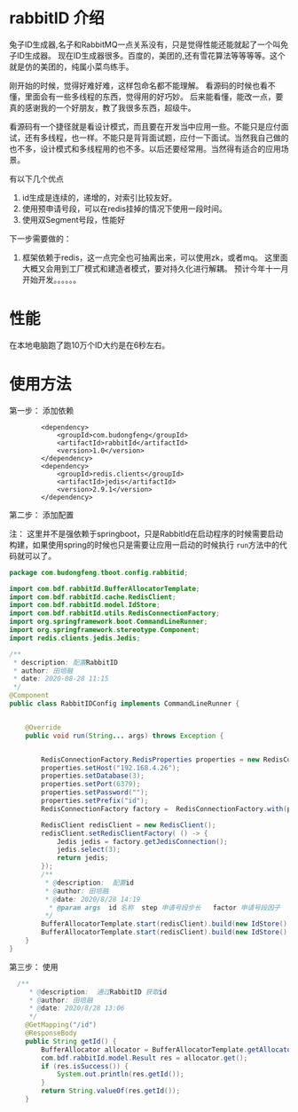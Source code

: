 # rabbitID 介绍

兔子ID生成器,名子和RabbitMQ一点关系没有，只是觉得性能还能就起了一个叫免子ID生成器。 现在ID生成器很多。百度的，美团的,还有雪花算法等等等等。这个就是仿的美团的，纯属小菜鸟练手。 

刚开始的时候，觉得好难好难，这样包命名都不能理解。 看源码的时候也看不懂，里面会有一些多线程的东西，觉得用的好巧妙。 后来能看懂，能改一点，要真的感谢我的一个好朋友，教了我很多东西，超级牛。 

看源码有一个捷径就是看设计模式，而且要在开发当中应用一些。不能只是应付面试，还有多线程，也一样。不能只是背背面试题，应付一下面试。当然我自己做的也不多，设计模式和多线程用的也不多。以后还要经常用。当然得有适合的应用场景。



有以下几个优点
1. id生成是连续的，递增的，对索引比较友好。
2. 使用预申请号段，可以在redis挂掉的情况下使用一段时间。
3. 使用双Segment号段，性能好


下一步需要做的：

1. 框架依赖于redis，这一点完全也可抽离出来，可以使用zk，或者mq。  这里面大概又会用到工厂模式和建造者模式，要对持久化进行解耦。  预计今年十一月开始开发。。。。。。


# 性能
在本地电脑跑了跑10万个ID大约是在6秒左右。

# 使用方法

第一步： 添加依赖



``````
        <dependency>
            <groupId>com.budongfeng</groupId>
            <artifactId>rabbitId</artifactId>
            <version>1.0</version>
        </dependency>
        <dependency>
            <groupId>redis.clients</groupId>
            <artifactId>jedis</artifactId>
            <version>2.9.1</version>
        </dependency>
``````



第二步： 添加配置

注： 这里并不是强依赖于springboot，只是RabbitId在启动程序的时候需要启动构建，如果使用spring的时候也只是需要让应用一启动的时候执行 `run`方法中的代码就可以了。

```java
package com.budongfeng.tboot.config.rabbitid;

import com.bdf.rabbitId.BufferAllocatorTemplate;
import com.bdf.rabbitId.cache.RedisClient;
import com.bdf.rabbitId.model.IdStore;
import com.bdf.rabbitId.utils.RedisConnectionFactory;
import org.springframework.boot.CommandLineRunner;
import org.springframework.stereotype.Component;
import redis.clients.jedis.Jedis;

/**
 * description: 配置RabbitID
 * author: 田培融
 * date: 2020-08-28 11:15
 */
@Component
public class RabbitIDConfig implements CommandLineRunner {


    @Override
    public void run(String... args) throws Exception {


        RedisConnectionFactory.RedisProperties properties = new RedisConnectionFactory.RedisProperties();
        properties.setHost("192.168.4.26");
        properties.setDatabase(3);
        properties.setPort(6379);
        properties.setPassword("");
        properties.setPrefix("id");
        RedisConnectionFactory factory =  RedisConnectionFactory.with(properties).build();

        RedisClient redisClient = new RedisClient();
        redisClient.setRedisClientFactory( () -> {
            Jedis jedis = factory.getJedisConnection();
            jedis.select(3);
            return jedis;
        });
        /**
         * @description:  配置id 
         * @author: 田培融
         * @date: 2020/8/28 14:19
          * @param args	 id 名称  step 申请号段步长   factor 申请号段因子   wasteQuota 损耗额度
         */
        BufferAllocatorTemplate.start(redisClient).build(new IdStore().setKey("user_id").setStep(1000).setFactor(30).setWasteQuota(10));
        BufferAllocatorTemplate.start(redisClient).build(new IdStore().setKey("order_id").setStep(1000).setFactor(30).setWasteQuota(10));
    }
}

```



第三步： 使用



```java
  /**
     * @description:  通过RabbitID 获取id
     * @author: 田培融
     * @date: 2020/8/28 13:06
     */
    @GetMapping("/id")
    @ResponseBody
    public String getId() {
        BufferAllocator allocator = BufferAllocatorTemplate.getAllocator("user_id");
        com.bdf.rabbitId.model.Result res = allocator.get();
        if (res.isSuccess()) {
            System.out.println(res.getId());
        }
        return String.valueOf(res.getId());
    }
```

